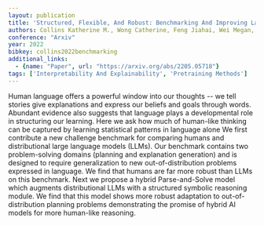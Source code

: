 ```yaml
---
layout: publication
title: 'Structured, Flexible, And Robust: Benchmarking And Improving Large Language Models Towards More Human-like Behavior In Out-of-distribution Reasoning Tasks'
authors: Collins Katherine M., Wong Catherine, Feng Jiahai, Wei Megan, Tenenbaum Joshua B.
conference: "Arxiv"
year: 2022
bibkey: collins2022benchmarking
additional_links:
  - {name: "Paper", url: "https://arxiv.org/abs/2205.05718"}
tags: ['Interpretability And Explainability', 'Pretraining Methods']
---
```

Human language offers a powerful window into our thoughts -- we tell stories give explanations and express our beliefs and goals through words. Abundant evidence also suggests that language plays a developmental role in structuring our learning. Here we ask how much of human-like thinking can be captured by learning statistical patterns in language alone We first contribute a new challenge benchmark for comparing humans and distributional large language models (LLMs). Our benchmark contains two problem-solving domains (planning and explanation generation) and is designed to require generalization to new out-of-distribution problems expressed in language. We find that humans are far more robust than LLMs on this benchmark. Next we propose a hybrid Parse-and-Solve model which augments distributional LLMs with a structured symbolic reasoning module. We find that this model shows more robust adaptation to out-of-distribution planning problems demonstrating the promise of hybrid AI models for more human-like reasoning.
